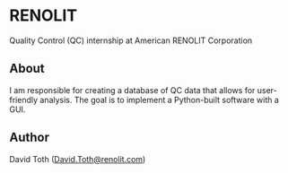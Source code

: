 # RENOLIT
Quality Control (QC) internship at American RENOLIT Corporation

## About
I am responsible for creating a database of QC data that allows for user-friendly analysis. The goal is to implement a Python-built software with a GUI.

## Author
David Toth (David.Toth@renolit.com)
